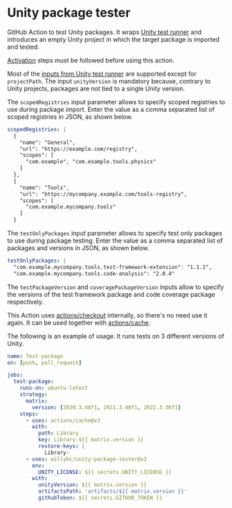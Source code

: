 # Unity package tester

GitHub Action to test Unity packages. It wraps [Unity test runner](https://github.com/game-ci/unity-test-runner) and introduces an empty Unity project in which the target package is imported and tested.

[Activation](https://game.ci/docs/github/activation) steps must be followed before using this action.

Most of the [inputs from Unity test runner](https://game.ci/docs/github/test-runner) are supported except for `projectPath`. The input `unityVersion` is mandatory because, contrary to Unity projects, packages are not tied to a single Unity version.

The `scopedRegistries` input parameter allows to specify scoped registries to use during package import. Enter the value as a comma separated list of scoped registries in JSON, as shown below.

```yaml
scopedRegistries: |
  {
    "name": "General",
    "url": "https://example.com/registry",
    "scopes": [
      "com.example", "com.example.tools.physics"
    ]
  },
  {
    "name": "Tools",
    "url": "https://mycompany.example.com/tools-registry",
    "scopes": [
      "com.example.mycompany.tools"
    ]
  }
```

The `testOnlyPackages` input parameter allows to specify test only packages to use during package testing. Enter the value as a comma separated list of packages and versions in JSON, as shown below.

```yaml
testOnlyPackages: |
  "com.example.mycompany.tools.test-framework-extension": "1.1.1",
  "com.example.mycompany.tools.code-analysis": "2.0.4"
```

The `testPackageVersion` and `coveragePackageVersion` inputs allow to specify the versions of the test framework package and code coverage package respectively.

This Action uses [actions/checkout](https://github.com/actions/checkout) internally, so there's no need use it again. It can be used together with [actions/cache](https://github.com/actions/cache).

The following is an example of usage. It runs tests on 3 different versions of Unity.

```yaml
name: Test package
on: [push, pull_request]

jobs:
  test-package:
    runs-on: ubuntu-latest
    strategy:
      matrix:
        version: [2020.3.48f1, 2021.3.40f1, 2022.3.36f1]
    steps:
      - uses: actions/cache@v3
        with:
          path: Library
          key: Library-${{ matrix.version }}
          restore-keys: |
            Library-
      - uses: willykc/unity-package-tester@v3
        env:
          UNITY_LICENSE: ${{ secrets.UNITY_LICENSE }}
        with:
          unityVersion: ${{ matrix.version }}
          artifactsPath: 'artifacts/${{ matrix.version }}'
          githubToken: ${{ secrets.GITHUB_TOKEN }}
```
